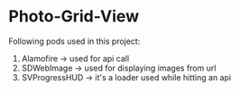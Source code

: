 # Photo-Grid-View
Following pods used in this project:
1. Alamofire -> used for api call
2. SDWebImage -> used for displaying images from url
3. SVProgressHUD -> it's a loader used while hitting an api

